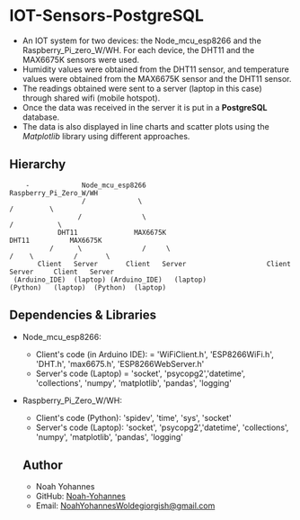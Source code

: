# IOT-Sensors-PostgreSQL

- An IOT system for two devices: the Node_mcu_esp8266 and the Raspberry_Pi_zero_W/WH. For each device, the DHT11 and the MAX6675K sensors were used.
- Humidity values were obtained from the DHT11 sensor, and temperature values were obtained from the MAX6675K sensor and the DHT11 sensor.
- The readings obtained were sent to a server (laptop in this case) through shared wifi (mobile hotspot).
- Once the data was received in the server it is put in a **PostgreSQL** database.
- The data is also displayed in line charts and scatter plots using the *Matplotlib* library using different approaches.


## **Hierarchy**
        -             Node_mcu_esp8266                                     Raspberry_Pi_Zero_W/WH
                      /             \                                          /         \
                     /               \                                        /           \
                DHT11              MAX6675K                               DHT11          MAX6675K
              /      \               /     \                              /    \          /       \
           Client   Server       Client   Server                    Client    Server     Client   Server
     (Arduino_IDE)  (laptop) (Arduino_IDE)   (laptop)              (Python)   (laptop)  (Python)  (laptop)


## **Dependencies & Libraries**

- Node_mcu_esp8266:
     - Client's code (in Arduino IDE): = 'WiFiClient.h', 'ESP8266WiFi.h', 'DHT.h', 'max6675.h', 'ESP8266WebServer.h'
     -  Server's code (Laptop) = 'socket', 'psycopg2','datetime', 'collections', 'numpy', 'matplotlib', 'pandas', 'logging'
- Raspberry_Pi_Zero_W/WH:
     - Client's code (Python): 'spidev', 'time', 'sys', 'socket'
     -  Server's code (Laptop): 'socket', 'psycopg2','datetime', 'collections', 'numpy', 'matplotlib', 'pandas', 'logging'

  ## Author
   - Noah Yohannes
   - GitHub: [Noah-Yohannes](https://github.com/Noah-Yohannes)
   - Email: NoahYohannesWoldegiorgish@gmail.com 
  


